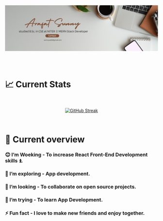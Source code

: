 <br> 
<br> <br> 

<p aligen="center" >
<img src="image/Brown and Gray Simple Personal LinkedIn Banner.jpg?user=ah-sunny&border_radius=4.5">
</p>
<br> 
<br> 


 # 📈 Current Stats
<br>
<p align="center" > 
<a href="https://git.io/streak-stats"><img src="https://github-readme-streak-stats.herokuapp.com?user=ah-sunny&theme=one-dark-pro&date_format=M%20j%5B%2C%20Y%5D" alt="GitHub Streak" /></a>
 </p>
<br>

 # 👀 Current overview
  ### :blush: I’m Woeking - To increase React Front-End Development skills :arrow_double_up:.
  ### 🌱 I’m exploring - App development.
  ### 👯 I’m looking - To collaborate on open source projects.
  ### 🤔 I’m trying - To learn App Development.
  ### ⚡ Fun fact - I love to make new friends and enjoy together.




